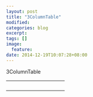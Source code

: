 ```yaml
---
layout: post
title: "3ColumnTable"
modified:
categories: blog
excerpt:
tags: []
image:
  feature:
date: 2014-12-19T10:07:28+08:00
---
```


3ColumnTable

<table id="mytbid">
  <tr>
    <th width="10%">  </th> <th width="25%">  </th> <th width="20%">  </th>
  </tr>
  <tr>
    <td> </td> <td> </td> <td> </td> 
  </tr>
  <tr class="alt">
    <td> </td> <td> </td> <td> </td>
  </tr>
  <tr>
    <td> </td> <td> </td> <td> </td>
  </tr>
</table>
